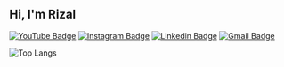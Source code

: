 ## Hi, I'm Rizal

[![YouTube Badge](https://img.shields.io/badge/-@rizalmaulanfahmi-c4302b?style=flat-square&labelColor=c4302b&logo=youtube&logoColor=white&link=https://www.youtube.com/channel/UCRDsKL-zDLKxMrOftOsNx4g)](https://www.youtube.com/channel/UCRDsKL-zDLKxMrOftOsNx4g) [![Instagram Badge](https://img.shields.io/badge/-@rizalmaulanafahmi-F44747?style=flat-square&labelColor=F44747&logo=instagram&logoColor=white&link=https://www.instagram.com/rizalmaulanafahmi)](https://www.instagram.com/rizalmaulanafahmi) [![Linkedin Badge](https://img.shields.io/badge/-rizalmaulana-blue?style=flat-square&logo=Linkedin&logoColor=white&link=https://www.linkedin.com/in/rizal-maulana-fahmi-347ab0157/)](https://www.linkedin.com/in/rizal-maulana-fahmi-347ab0157/)
[![Gmail Badge](https://img.shields.io/badge/-rizalmaulanaf@gmail.com-c14438?style=flat-square&logo=Gmail&logoColor=white&link=mailto:rizalmaulanaf@gmail.com)](mailto:rizalmaulanaf@gmail.com)


![Top Langs](https://github-readme-stats.vercel.app/api/top-langs/?username=rizalmf&hide=TeX&layout=compact)
